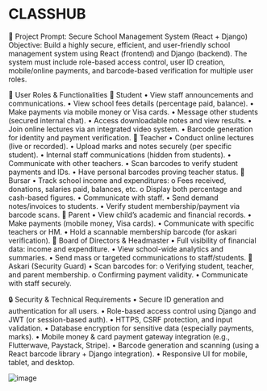 # CLASSHUB
🔐 Project Prompt: Secure School Management System (React + Django)
Objective:
Build a highly secure, efficient, and user-friendly school management system using React (frontend) and Django (backend). The system must include role-based access control, user ID creation, mobile/online payments, and barcode-based verification for multiple user roles.
 
👥 User Roles & Functionalities
🔸 Student
•	View staff announcements and communications.
•	View school fees details (percentage paid, balance).
•	Make payments via mobile money or Visa cards.
•	Message other students (secured internal chat).
•	Access downloadable notes and view results.
•	Join online lectures via an integrated video system.
•	Barcode generation for identity and payment verification.
🔸 Teacher
•	Conduct online lectures (live or recorded).
•	Upload marks and notes securely (per specific student).
•	Internal staff communications (hidden from students).
•	Communicate with other teachers.
•	Scan barcodes to verify student payments and IDs.
•	Have personal barcodes proving teacher status.
🔸 Bursar
•	Track school income and expenditures:
o	Fees received, donations, salaries paid, balances, etc.
o	Display both percentage and cash-based figures.
•	Communicate with staff.
•	Send demand notes/invoices to students.
•	Verify student membership/payment via barcode scans.
🔸 Parent
•	View child’s academic and financial records.
•	Make payments (mobile money, Visa cards).
•	Communicate with specific teachers or HM.
•	Hold a scannable membership barcode (for askari verification).
🔸 Board of Directors & Headmaster
•	Full visibility of financial data: income and expenditure.
•	View school-wide analytics and summaries.
•	Send mass or targeted communications to staff/students.
🔸 Askari (Security Guard)
•	Scan barcodes for:
o	Verifying student, teacher, and parent membership.
o	Confirming payment validity.
•	Communicate with staff securely.
 
🔒 Security & Technical Requirements
•	Secure ID generation and authentication for all users.
•	Role-based access control using Django and JWT (or session-based auth).
•	HTTPS, CSRF protection, and input validation.
•	Database encryption for sensitive data (especially payments, marks).
•	Mobile money & card payment gateway integration (e.g., Flutterwave, Paystack, Stripe).
•	Barcode generation and scanning (using a React barcode library + Django integration).
•	Responsive UI for mobile, tablet, and desktop.

![image](https://github.com/user-attachments/assets/a98827c6-4215-43d3-abe8-121caac3a0fe)

